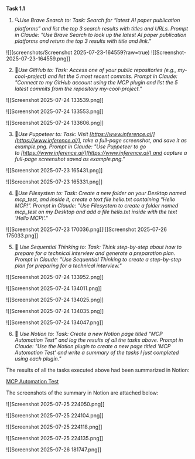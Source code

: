 
**Task 1.1**  

1. 🔍*Use Brave Search to: Task: Search for “latest AI paper publication platforms” and list the top 3 search results with titles and URLs. Prompt in Claude: "Use Brave Search to look up the latest AI paper publication platforms and return the top 3 results with title and link."*

![](screenshots/Screenshot 2025-07-23-164559?raw=true)
![[Screenshot-2025-07-23-164559.png]]

2. 💼*Use GitHub to: Task: Access one of your public repositories (e.g., my-cool-project) and list the 5 most recent commits. Prompt in Claude: "Connect to my GitHub account using the MCP plugin and list the 5 latest commits from the repository my-cool-project."*

![[Screenshot 2025-07-24 133539.png]]

![[Screenshot 2025-07-24 133553.png]]

![[Screenshot 2025-07-24 133606.png]]

3. 🤖*Use Puppeteer to: Task: Visit [https://www.inference.ai/](https://www.inference.ai/), take a full-page screenshot, and save it as example.png. Prompt in Claude: "Use Puppeteer to go to [https://www.inference.ai/](https://www.inference.ai/) and capture a full-page screenshot saved as example.png."*

![[Screenshot 2025-07-23 165431.png]]

![[Screenshot 2025-07-23 165331.png]]

4. 💾*Use Filesystem to: Task: Create a new folder on your Desktop named mcp_test, and inside it, create a text file hello.txt containing “Hello MCP!”. Prompt in Claude: "Use Filesystem to create a folder named mcp_test on my Desktop and add a file hello.txt inside with the text 'Hello MCP!'."*

![[Screenshot 2025-07-23 170036.png]]![[Screenshot 2025-07-26 175033.png]]

5.  🧠 *Use Sequential Thinking to: Task: Think step-by-step about how to prepare for a technical interview and generate a preparation plan. Prompt in Claude: "Use Sequential Thinking to create a step-by-step plan for preparing for a technical interview."*

![[Screenshot 2025-07-24 133952.png]]

![[Screenshot 2025-07-24 134011.png]]

![[Screenshot 2025-07-24 134025.png]]

![[Screenshot 2025-07-24 134035.png]]


![[Screenshot 2025-07-24 134047.png]]

6.  📝 *Use Notion to: Task: Create a new Notion page titled “MCP Automation Test” and log the results of all the tasks above. Prompt in Claude: "Use the Notion plugin to create a new page titled 'MCP Automation Test' and write a summary of the tasks I just completed using each plugin."*

The results of all the tasks executed above had been summarized in Notion: 

[MCP Automation Test](https://www.notion.so/MCP-Automation-Test-23b38d82ba068002bbb7d997df37a9aa)

The screenshots of the summary in Notion are attached below:

![[Screenshot 2025-07-25 224050.png]]

![[Screenshot 2025-07-25 224104.png]]

![[Screenshot 2025-07-25 224118.png]]

![[Screenshot 2025-07-25 224135.png]]

![[Screenshot 2025-07-26 181747.png]]

